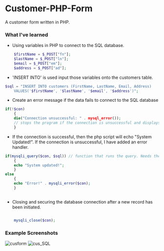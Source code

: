 # Customer-PHP-Form
A customer form written in PHP.

### What I've learned
* Using variables in PHP to connect to the SQL database.
```php
 	$firstName = $_POST["fn"];  
	$lastName = $_POST["ln"];  
	$email = $_POST["em"];
	$address = $_POST["ad"];

```

* 'INSERT INTO' is used input those variables onto the customers table.
```php
$sql = "INSERT INTO customers (FirstName, LastName, Email, Address)
	VALUES('$firstName', '$lastName', '$email', '$address')";
```
* Create an error message if the data fails to connect to the SQL database
```php
if(!$con)
	{
	die("Connection unsuccessful: " . mysql_error());
	// stops the program if the connection is unsuccessful and displays the error message.
	}
```
* If the connection is successful, then the php script will echo "System Updated!". If the connection is unsuccessful, I have added an error handler.
```php
if(mysqli_query($con, $sql)) // function that runs the query. Needs the two arguments.
	{
	echo "System updated!";
	}
else 
	{
	echo "Error!" . mysqli_error($con);
	}
	
```
* Closing and securing the database connection after a new record has been initiated.
```php

	mysqli_close($con);
```

### Example Screenshots
![cusform](https://user-images.githubusercontent.com/36749450/96346649-f4870800-106a-11eb-99fa-fe0ff2cda59f.PNG)
![cus_SQL](https://user-images.githubusercontent.com/36749450/96346644-ee912700-106a-11eb-9c5c-f575cd8c70dc.PNG)
